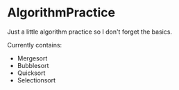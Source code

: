 AlgorithmPractice
=================

Just a little algorithm practice so I don't forget the basics.

Currently contains:

- Mergesort
- Bubblesort
- Quicksort
- Selectionsort
